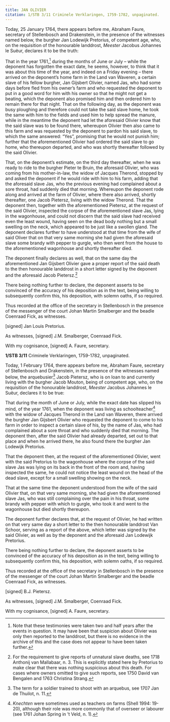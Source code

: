 ```yaml
---
title: JAN OLIVIER
citation: 1/STB 3/11 Criminele Verklaringen, 1759-1782, unpaginated.
---
```


Today, 25 January 1764, there appears before me, Abraham Faure, secretary of Stellenbosch and Drakenstein, in the presence of the witnesses named below, the burgher Jan Lodewijk Pretorius, of competent age, who, on the requisition of the honourable landdrost, *Meester* Jacobus Johannes le Suëur, declares it to be the truth:

That in the year 1761,[^1] during the months of June or July – while the deponent has forgotten the exact date, he seems, however, to think that it was about this time of the year, and indeed on a Friday evening – there arrived on the deponent’s home farm in the Land van Waveren, a certain slave of his fellow burgher, Jan Gijsbert Olivier, named Jas, who had some days before fled from his owner’s farm and who requested the deponent to put in a good word for him with his owner so that he might not get a beating, which the deponent also promised him and then ordered him to remain there for that night. That on the following day, as the deponent was busy ploughing and therefore could not take the said slave home, he took the same with him to the fields and used him to help spread the manure, while in the meantime the deponent had let the aforesaid Olivier know that the said slave was to be found there, whereupon Olivier then also came to this farm and was requested by the deponent to pardon his said slave, to which the same answered: “Yes”, promising that he would not punish him; further that the aforementioned Olivier had ordered the said slave to go home, who thereupon departed, and who was shortly thereafter followed by the said Olivier.

That, on the deponent’s estimate, on the third day thereafter, when he was ready to ride to the burgher Pieter te Bruin, the aforesaid Olivier, who was coming from his mother-in-law, the widow of Jacques Therond, stopped by and asked the deponent if he would ride with him to his farm, adding that the aforesaid slave Jas, who the previous evening had complained about a sore throat, had suddenly died that morning. Whereupon the deponent rode along and arrived at the farm of Olivier, where there also arrived, shortly thereafter, one Jacob Pietersz, living with the widow Therond. That the deponent then, together with the aforementioned Pietersz, at the request of the said Olivier, inspected the corpse of the aforementioned slave Jas, lying in the wagonhouse, and could not discern that the said slave had received even the least wound, having seen on the dead body nothing but a small swelling on the neck, which appeared to be just like a swollen gland. The deponent declares further to have understood at that time from the wife of said Oliver that on that very same morning she had given the aforesaid slave some brandy with pepper to gurgle, who then went from the house to the aforementioned wagonhouse and shortly thereafter died.

The deponent finally declares as well, that on the same day the aforementioned Jan Gijsbert Olivier gave a proper report of the said death to the then honourable landdrost in a short letter signed by the deponent and the aforesaid Jacob Pietersz.[^2]

There being nothing further to declare, the deponent asserts to be convinced of the accuracy of his deposition as in the text, being willing to subsequently confirm this, his deposition, with solemn oaths, if so required.

Thus recorded at the office of the secretary in Stellenbosch in the presence of the messenger of the court Johan Martin Smalberger and the beadle Coenraad Fick, as witnesses.

\[signed\] Jan Louis Pretorius.

As witnesses, \[signed\] J.M. Smalberger, Coenraad Fick.

With my cognisance, \[signed\] A. Faure, secretary.

**1/STB 3/11** Criminele Verklaringen, 1759-1782, unpaginated.

Today, 1 February 1764, there appears before me, Abraham Faure, secretary of Stellenbosch and Drakenstein, in the presence of the witnesses named below, the arquebusier[^3] Jacob Pietersz, who is on loan to and currently living with the burgher Jacob Mouton, being of competent age, who, on the requisition of the honourable landdrost, *Meester* Jacobus Johannes le Suëur, declares it to be true:

That during the month of June or July, while the exact date has slipped his mind, of the year 1761, when the deponent was living as schoolteacher[^4] with the widow of Jacques Therond in the Land van Waveren, there arrived the burgher Jan Gijsbert Olivier who requested the deponent to come to his farm in order to inspect a certain slave of his, by the name of Jas, who had complained about a sore throat and who suddenly died that morning. The deponent then, after the said Olivier had already departed, set out to that place and when he arrived there, he also found there the burgher Jan Lodewijk Pretorius.

That the deponent then, at the request of the aforementioned Olivier, went with the said Pretorius to the wagonhouse where the corpse of the said slave Jas was lying on its back in the front of the room and, having inspected the same, he could not notice the least wound on the head of the dead slave, except for a small swelling showing on the neck.

That at the same time the deponent understood from the wife of the said Olivier that, on that very same morning, she had given the aforementioned slave Jas, who was still complaining over the pain in his throat, some brandy with pepper with which to gurgle, who took it and went to the wagonhouse but died shortly thereupon.

The deponent further declares that, at the request of Olivier, he had written on that very same day a short letter to the then honourable landdrost Van Schoor, serving as a report of the above, which letter was signed by the said Olivier, as well as by the deponent and the aforesaid Jan Lodewijk Pretorius.

There being nothing further to declare, the deponent asserts to be convinced of the accuracy of his deposition as in the text, being willing to subsequently confirm this, his deposition, with solemn oaths, if so required.

Thus recorded at the office of the secretary in Stellenbosch in the presence of the messenger of the court Johan Martin Smalberger and the beadle Coenraad Fick, as witnesses.

\[signed\] B.J. Pietersz.

As witnesses, \[signed\] J.M. Smalberger, Coenraad Fick.

With my cognisance, \[signed\] A. Faure, secretary.

[^1]: Note that these testimonies were taken two and half years after the events in question. It may have been that suspicion about Olivier was only then reported to the landdrost, but there is no evidence in the archive of this and the case does not appear to have been taken further.

[^2]: For the requirement to give reports of unnatural slave deaths, see 1718 Anthonij van Mallabaar, n. 3. This is explicitly stated here by Pretorius to make clear that there was nothing suspicious about this death. For cases where owners omitted to give such reports, see 1750 David van Bengalen and 1763 Christina Strang.

[^3]: The term for a soldier trained to shoot with an arquebus, see 1707 Jan de Thuilot, n. 11.

[^4]: *Knechten* were sometimes used as teachers on farms (Shell 1994: 19-20), although their role was more commonly that of overseer or labourer (see 1761 Johan Spring in ’t Veld, n. 1).
